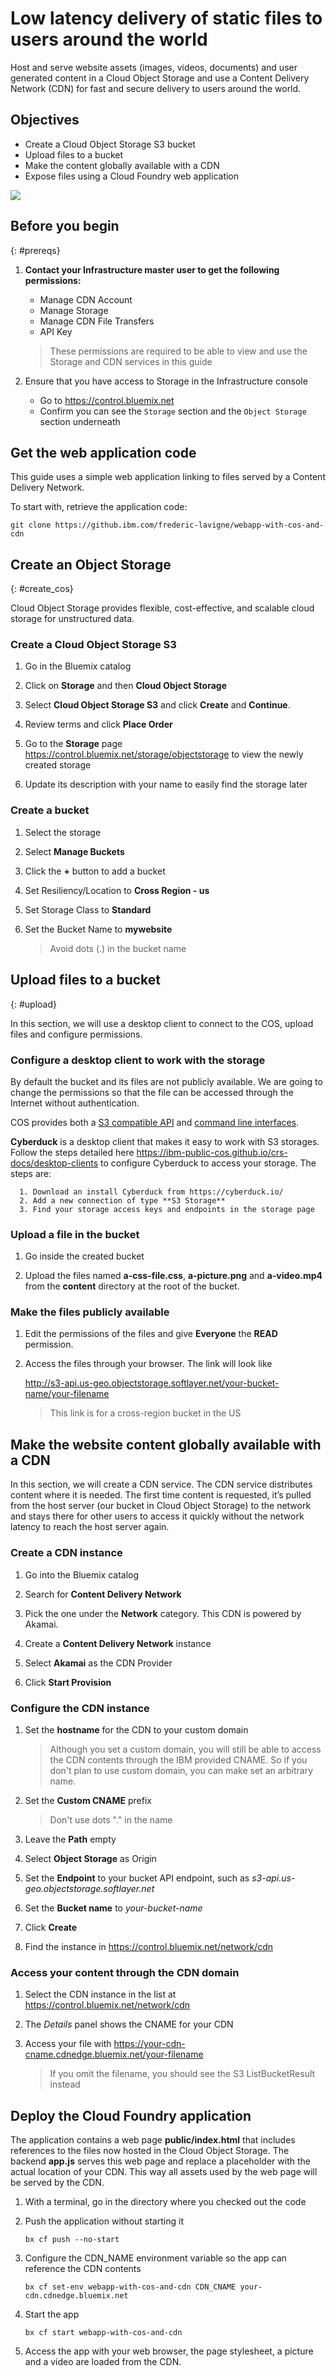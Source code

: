 # Low latency delivery of static files to users around the world

Host and serve website assets (images, videos, documents) and user generated content in a Cloud Object Storage and use a Content Delivery Network (CDN) for fast and secure delivery to users around the world.

## Objectives

* Create a Cloud Object Storage S3 bucket
* Upload files to a bucket
* Make the content globally available with a CDN
* Expose files using a Cloud Foundry web application

![](images/solution3/Solution3Architecture.png)

## Before you begin
{: #prereqs}

1. **Contact your Infrastructure master user to get the following permissions:**
   * Manage CDN Account
   * Manage Storage
   * Manage CDN File Transfers
   * API Key

   > These permissions are required to be able to view and use the Storage and CDN services in this guide

2. Ensure that you have access to Storage in the Infrastructure console
   * Go to https://control.bluemix.net
   * Confirm you can see the `Storage` section and the `Object Storage` section underneath

## Get the web application code

This guide uses a simple web application linking to files served by a Content Delivery Network.

To start with, retrieve the application code:

   ```
   git clone https://github.ibm.com/frederic-lavigne/webapp-with-cos-and-cdn
   ```

## Create an Object Storage
{: #create_cos}

Cloud Object Storage provides flexible, cost-effective, and scalable cloud storage for unstructured data.

### Create a Cloud Object Storage S3

1. Go in the Bluemix catalog

2. Click on **Storage** and then **Cloud Object Storage**

3. Select **Cloud Object Storage S3** and click **Create** and **Continue**.

4. Review terms and click **Place Order**

5. Go to the **Storage** page https://control.bluemix.net/storage/objectstorage to view the newly created storage

6. Update its description with your name to easily find the storage later

### Create a bucket

1. Select the storage

2. Select **Manage Buckets**

3. Click the **+** button to add a bucket

4. Set Resiliency/Location to **Cross Region - us**

5. Set Storage Class to **Standard**

6. Set the Bucket Name to **mywebsite**

   > Avoid dots (.) in the bucket name

## Upload files to a bucket
{: #upload}

In this section, we will use a desktop client to connect to the COS, upload files and configure permissions.

### Configure a desktop client to work with the storage

By default the bucket and its files are not publicly available. We are going to change the permissions so that the file can be accessed through the Internet without authentication.

COS provides both a [S3 compatible API](https://ibm-public-cos.github.io/crs-docs/api-reference) and [command line interfaces](https://ibm-public-cos.github.io/crs-docs/cli).

**Cyberduck** is a desktop client that makes it easy to work with S3 storages. Follow the steps detailed here https://ibm-public-cos.github.io/crs-docs/desktop-clients to configure Cyberduck to access your storage. The steps are:

      1. Download an install Cyberduck from https://cyberduck.io/
      2. Add a new connection of type **S3 Storage**
      3. Find your storage access keys and endpoints in the storage page

### Upload a file in the bucket

1. Go inside the created bucket

2. Upload the files named **a-css-file.css**, **a-picture.png** and **a-video.mp4** from the **content** directory at the root of the bucket.

### Make the files publicly available

1. Edit the permissions of the files and give **Everyone** the **READ** permission.

2. Access the files through your browser. The link will look like

   http://s3-api.us-geo.objectstorage.softlayer.net/your-bucket-name/your-filename

   > This link is for a cross-region bucket in the US

## Make the website content globally available with a CDN

In this section, we will create a CDN service. The CDN service distributes content where it is needed. The first time content is requested, it’s pulled from the host server (our bucket in Cloud Object Storage) to the network and stays there for other users to access it quickly without the network latency to reach the host server again.

### Create a CDN instance

1. Go into the Bluemix catalog

2. Search for **Content Delivery Network**

3. Pick the one under the **Network** category. This CDN is powered by Akamai.

4. Create a **Content Delivery Network** instance

5. Select **Akamai** as the CDN Provider

6. Click **Start Provision**

### Configure the CDN instance

1. Set the **hostname** for the CDN to your custom domain

   > Although you set a custom domain, you will still be able to access the CDN contents through the IBM provided CNAME. So if you don't plan to use custom domain, you can make set an arbitrary name.

2. Set the **Custom CNAME** prefix

   > Don't use dots "." in the name

3. Leave the **Path** empty

4. Select **Object Storage** as Origin

5. Set the **Endpoint** to your bucket API endpoint, such as *s3-api.us-geo.objectstorage.softlayer.net*

6. Set the **Bucket name** to *your-bucket-name*

7. Click **Create**

8. Find the instance in https://control.bluemix.net/network/cdn

### Access your content through the CDN domain

1. Select the CDN instance in the list at https://control.bluemix.net/network/cdn

2. The *Details* panel shows the CNAME for your CDN

3. Access your file with https://your-cdn-cname.cdnedge.bluemix.net/your-filename

   > If you omit the filename, you should see the S3 ListBucketResult instead

## Deploy the Cloud Foundry application

The application contains a web page **public/index.html** that includes references to the files now hosted in the Cloud Object Storage. The backend **app.js** serves this web page and replace a placeholder with the actual location of your CDN. This way all assets used by the web page will be served by the CDN.

1. With a terminal, go in the directory where you checked out the code

1. Push the application without starting it

   ```
   bx cf push --no-start
   ```

1. Configure the CDN_NAME environment variable so the app can reference the CDN contents

   ```
   bx cf set-env webapp-with-cos-and-cdn CDN_CNAME your-cdn.cdnedge.bluemix.net
   ```

1. Start the app

   ```
   bx cf start webapp-with-cos-and-cdn
   ```

1. Access the app with your web browser, the page stylesheet, a picture and a video are loaded from the CDN.
